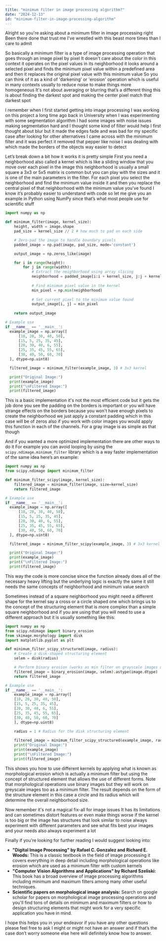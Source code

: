 ```yaml
---
title: "minimum filter in image processing algorithm?"
date: "2024-12-13"
id: "minimum-filter-in-image-processing-algorithm"
---
```


Alright so you're asking about a minimum filter in image processing right Been there done that trust me I've wrestled with this beast more times than I care to admit

So basically a minimum filter is a type of image processing operation that goes through an image pixel by pixel It doesn't care about the color in this context it operates on the pixel values in its neighborhood it looks around a selected pixel and finds the minimum pixel value within a predefined area and then it replaces the original pixel value with this minimum value So you can think of it as a kind of 'darkening' or 'erosion' operation which is useful in many contexts usually to reduce noise to make things more homogeneous It's not about averaging or blurring that’s a different thing this is about finding the darkest spot and making the center pixel match that darkest spot

I remember when I first started getting into image processing I was working on this project a long time ago back in University when I was experimenting with some segmentation algorithm I had some images with noise issues making segmentation hard and I thought some kind of filter would help I first thought about blur but it made the edges fade and was bad for my specific case after looking for other alternatives I came across with the minimum filter and it was perfect it removed that pepper like noise I was dealing with which made the borders of the objects way easier to detect

Let’s break down a bit how it works it is pretty simple First you need a neighborhood also called a kernel which is like a sliding window that you move over each pixel in the image this neighborhood is usually a small square a 3x3 or 5x5 matrix is common but you can play with the sizes and it is one of the main parameters in the filter. For each pixel you select the neighborhood and find the minimum value inside it and then you replace the central pixel of that neighborhood with the minimum value you've found I know it’s probably easier to understand with code so let me give you an example in Python using NumPy since that’s what most people use for scientific stuff

```python
import numpy as np

def minimum_filter(image, kernel_size):
    height, width = image.shape
    pad_size = kernel_size // 2 # how much to pad on each side

    # Zero-pad the image to handle boundary pixels
    padded_image = np.pad(image, pad_size, mode='constant')

    output_image = np.zeros_like(image)

    for i in range(height):
        for j in range(width):
            # Extract the neighborhood using array slicing
            neighborhood = padded_image[i:i + kernel_size, j:j + kernel_size]
            
            # Find minimum pixel value in the kernel
            min_pixel = np.min(neighborhood)
            
            # Set current pixel to the minimum value found
            output_image[i, j] = min_pixel
    
    return output_image

# Example use
if __name__ == '__main__':
  example_image = np.array([
      [10, 20, 30, 40, 50],
      [15, 5, 25, 35, 45],
      [20, 30, 40, 6, 55],
      [25, 35, 45, 55, 65],
      [30, 40, 50, 60, 70]
  ], dtype=np.uint8)

  filtered_image = minimum_filter(example_image, 3) # 3x3 kernel

  print("Original Image:")
  print(example_image)
  print("\nFiltered Image:")
  print(filtered_image)

```

This is a basic implementation it's not the most efficient code but it gets the job done you see the padding on the borders is important or you will have strange effects on the borders because you won't have enough pixels to create the neighborhood we just apply a constant padding which in this case will be of zeros also if you work with color images you would apply this function in each of the channels. For a gray image is as simple as that though

And if you wanted a more optimized implementation there are other ways to do it For example you can avoid looping by using the `scipy.ndimage.minimum_filter` library which is a way faster implementation of the same idea here’s an example:

```python
import numpy as np
from scipy.ndimage import minimum_filter

def minimum_filter_scipy(image, kernel_size):
    filtered_image = minimum_filter(image, size=kernel_size)
    return filtered_image

# Example use
if __name__ == '__main__':
  example_image = np.array([
      [10, 20, 30, 40, 50],
      [15, 5, 25, 35, 45],
      [20, 30, 40, 6, 55],
      [25, 35, 45, 55, 65],
      [30, 40, 50, 60, 70]
  ], dtype=np.uint8)

  filtered_image = minimum_filter_scipy(example_image, 3) # 3x3 kernel

  print("Original Image:")
  print(example_image)
  print("\nFiltered Image:")
  print(filtered_image)
```
This way the code is more concise since the function already does all of the necessary heavy lifting but the underlying logic is exactly the same it still needs the same concepts of neighborhood and minimum value search

Sometimes instead of a square neighborhood you might need a different shape for the kernel say a cross or a circle shaped one which brings us to the concept of the structuring element that is more complex than a simple square neighborhood and if you are using that you will need to use a different approach but it is usually something like this:
```python
import numpy as np
from scipy.ndimage import binary_erosion
from skimage.morphology import disk
import matplotlib.pyplot as plt

def minimum_filter_scipy_structured(image, radius):
    # Create a disk-shaped structuring element
    selem = disk(radius)

    # Perform binary erosion (works as min filter on grayscale images using morphological operation)
    filtered_image = binary_erosion(image, selem).astype(image.dtype)
    return filtered_image

# Example use
if __name__ == '__main__':
    example_image = np.array([
    [10, 20, 30, 40, 50],
    [15, 5, 25, 35, 45],
    [20, 30, 40, 6, 55],
    [25, 35, 45, 55, 65],
    [30, 40, 50, 60, 70]
    ], dtype=np.uint8)
    
    radius = 1 # Radius for the disk structuring element

    filtered_image = minimum_filter_scipy_structured(example_image, radius) # 3x3 kernel
    print("Original Image:")
    print(example_image)
    print("\nFiltered Image:")
    print(filtered_image)
```

This shows you how to use different kernels by applying what is known as morphological erosion which is actually a minimum filter but using the concept of structured element that allows the use of different forms. Note that morphological operations use binary images but they will work on greyscale images too as a minimum filter. The result depends on the form of the structure element in this case a circle and its radius which will determine the overall neighborhood size. 

Now remember it's not a magical fix-all for image issues It has its limitations and can sometimes distort features or even make things worse if the kernel is too big or the image has structures that look similar to noise always experiment with different parameters and see what fits best your images and your needs also always experiment a lot

Finally if you're looking for further reading I would suggest looking into:

*   **"Digital Image Processing" by Rafael C. Gonzalez and Richard E. Woods:** This is a classic textbook in the field of image processing it covers everything in deep detail including morphological operations like erosion which are used as a minimum filter with custom kernels
*   **"Computer Vision Algorithms and Applications" by Richard Szeliski:** This book has a broad overview of image processing algorithms including minimum and maximum filters among many other useful techniques.
*   **Scientific papers on morphological image analysis:** Search on google scholar for papers on morphological image processing operations and you'll find tons of details on minimum and maximum filters or how to design structuring elements that might work for a very specific application you have in mind.

I hope this helps you in your endeavor if you have any other questions please feel free to ask I might or might not have an answer and if that’s the case don’t worry someone else here will definitely know how to answer.
